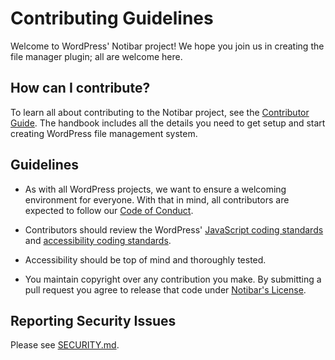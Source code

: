 # Contributing Guidelines

Welcome to WordPress' Notibar project! We hope you join us in creating the file manager plugin; all are welcome here.

## How can I contribute?

To learn all about contributing to the Notibar project, see the [Contributor Guide](/README.md). The handbook includes all the details you need to get setup and start creating WordPress file management system.

## Guidelines

-   As with all WordPress projects, we want to ensure a welcoming environment for everyone. With that in mind, all contributors are expected to follow our [Code of Conduct](/CODE_OF_CONDUCT.md).

-   Contributors should review the WordPress' [JavaScript coding standards](https://developer.wordpress.org/coding-standards/wordpress-coding-standards/javascript/) and [accessibility coding standards](https://developer.wordpress.org/coding-standards/wordpress-coding-standards/accessibility/).

-   Accessibility should be top of mind and thoroughly tested.

-   You maintain copyright over any contribution you make. By submitting a pull request you agree to release that code under [Notibar's License](/LICENSE.md).

## Reporting Security Issues

Please see [SECURITY.md](/SECURITY.md).
